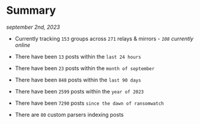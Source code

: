 
# Summary
_september 2nd, 2023_

- Currently tracking `153` groups across `271` relays & mirrors - _`108` currently online_

- There have been `13` posts within the `last 24 hours`

- There have been `23` posts within the `month of september`

- There have been `848` posts within the `last 90 days`

- There have been `2599` posts within the `year of 2023`

- There have been `7290` posts `since the dawn of ransomwatch`

- There are `80` custom parsers indexing posts
